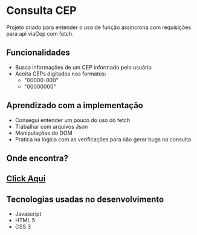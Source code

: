 # Consulta CEP
Projeto criado para entender o uso de função assíncrona com requisições para api viaCep com fetch.

## Funcionalidades
  * Busca informações de um CEP informado pelo usuário
  * Aceita CEPs digitados nos formatos:
    * "00000-000"
    * "00000000"
  
## Aprendizado com a implementação 
  * Consegui entender um pouco do uso do fetch
  * Trabalhar com arquivos Json
  * Manipulações do DOM
  * Pratica na lógica com as verificações para não gerar bugs na consulta
  
## Onde encontra?
 ## [Click Aqui](https://resplendent-torte-bb75eb.netlify.app/)
 
## Tecnologias usadas no desenvolvimento
  * Javascript
  * HTML 5
  * CSS 3
